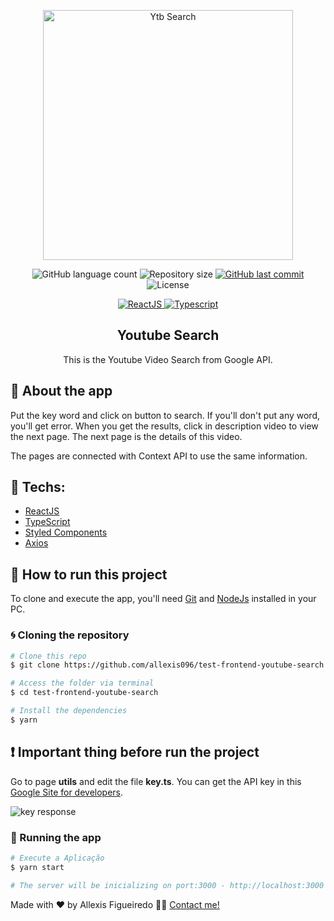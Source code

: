 <p align="center"><img  alt="Ytb Search" src="https://imgur.com/NtenKZ1.png" width="400" /></p>

<p align="center">

<img alt="GitHub language count" src="https://img.shields.io/github/languages/count/allexis096/test-frontend-youtube-search">

<img alt="Repository size" src="https://img.shields.io/github/repo-size/allexis096/test-frontend-youtube-search">

<a href="https://github.com/allexis096/test-frontend-youtube-search/graphs/commit-activity">
    <img alt="GitHub last commit" src="https://img.shields.io/github/last-commit/allexis096/test-frontend-youtube-search?color=blue%22">
</a>

<img alt="License" src="https://img.shields.io/badge/license-MIT-brightgreen?color=blue">
</p>

<p align="center">

<a href="https://reactjs.org/">
  <img alt="ReactJS" src="https://img.shields.io/static/v1?color=blue&label=React&message=JS&?style=plastic&logo=React">
</a>

<a href="https://www.typescriptlang.org/">
  <img alt="Typescript" src="https://img.shields.io/static/v1?color=blue&label=Typescript&message=JS&?style=plastic&logo=Typescript">
</a>

</p>
<h2 align="center">
  Youtube Search
</h2>

<p align="center">This is the Youtube Video Search from Google API.</p>

## 🏁 About the app

Put the key word and click on button to search. If you'll don't put any word, you'll get error.
When you get the results, click in description video to view the next page. The next page is the details of this video.

The pages are connected with Context API to use the same information.


## 🔨 Techs:

- [ReactJS][reactjs]
- [TypeScript][typescript]
- [Styled Components][styledcomponents]
- [Axios][axios]


## 🚀 How to run this project

To clone and execute the app, you'll need [Git](https://git-scm.com) and [NodeJs][nodejs] installed in your PC.

### 🌀 Cloning the repository

```bash
# Clone this repo
$ git clone https://github.com/allexis096/test-frontend-youtube-search.git

# Access the folder via terminal
$ cd test-frontend-youtube-search

# Install the dependencies
$ yarn
```

## ❗ Important thing before run the project

Go to page <strong>utils</strong> and edit the file <strong>key.ts</strong>.
You can get the API key in this [Google Site for developers](https://developers.google.com/youtube/v3/getting-started?hl=pt-br).

<img alt="key response" src="https://imgur.com/bru9nJo.png">


### 🧭 Running the app

```bash
# Execute a Aplicação
$ yarn start

# The server will be inicializing on port:3000 - http://localhost:3000
```

Made with ❤️ by Allexis Figueiredo 👋🏽 [Contact me!](https://www.linkedin.com/in/allexis-figueiredo/)

[nodejs]: https://nodejs.org/en/
[license]: https://opensource.org/licenses/MIT
[reactjs]: https://reactjs.org/
[axios]: https://www.npmjs.com/package/axios
[license]: https://opensource.org/licenses/MIT
[typescript]: https://www.typescriptlang.org/
[styledcomponents]: https://styled-components.com/
